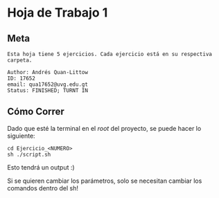 # Hoja de Trabajo 1

## Meta

    Esta hoja tiene 5 ejercicios. Cada ejercicio está en su respectiva carpeta.

    Author: Andrés Quan-Littow
    ID: 17652
    email: qua17652@uvg.edu.gt
    Status: FINISHED; TURNT IN

## Cómo Correr

Dado que esté la terminal en el _root_ del proyecto, se puede hacer lo siguiente:

    cd Ejercicio_<NUMERO>
    sh ./script.sh

Esto tendrá un output :)

Si se quieren cambiar los parámetros, solo se necesitan cambiar los comandos dentro del sh!
